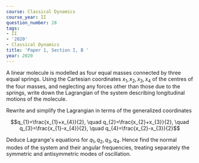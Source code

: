 ```yaml
---
course: Classical Dynamics
course_year: II
question_number: 28
tags:
- II
- '2020'
- Classical Dynamics
title: 'Paper 1, Section I, B '
year: 2020
---
```




A linear molecule is modelled as four equal masses connected by three equal springs. Using the Cartesian coordinates $x_{1}, x_{2}, x_{3}, x_{4}$ of the centres of the four masses, and neglecting any forces other than those due to the springs, write down the Lagrangian of the system describing longitudinal motions of the molecule.

Rewrite and simplify the Lagrangian in terms of the generalized coordinates

$$q_{1}=\frac{x_{1}+x_{4}}{2}, \quad q_{2}=\frac{x_{2}+x_{3}}{2}, \quad q_{3}=\frac{x_{1}-x_{4}}{2}, \quad q_{4}=\frac{x_{2}-x_{3}}{2}$$

Deduce Lagrange's equations for $q_{1}, q_{2}, q_{3}, q_{4}$. Hence find the normal modes of the system and their angular frequencies, treating separately the symmetric and antisymmetric modes of oscillation.